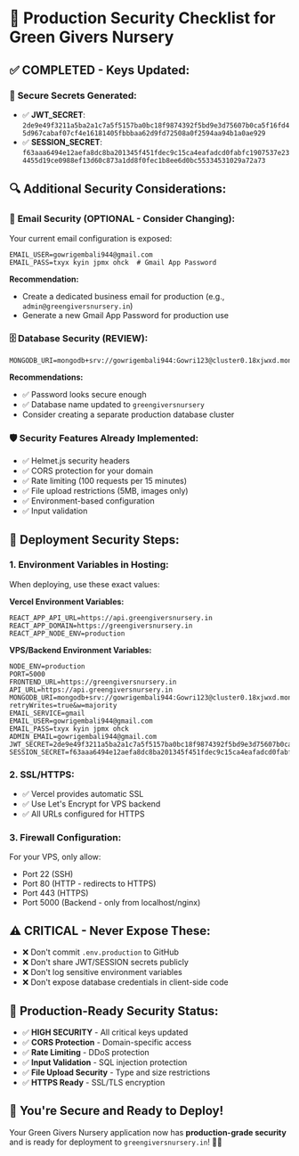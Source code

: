 # 🔐 Production Security Checklist for Green Givers Nursery

## ✅ **COMPLETED - Keys Updated:**

### 🔑 **Secure Secrets Generated:**
- ✅ **JWT_SECRET**: `2de9e49f3211a5ba2a1c7a5f5157ba0bc18f9874392f5bd9e3d75607b0ca5f16fd45d967cabaf07cf4e16181405fbbbaa62d9fd72508a0f2594aa94b1a0ae929`
- ✅ **SESSION_SECRET**: `f63aaa6494e12aefa8dc8ba201345f451fdec9c15ca4eafadcd0fabfc1907537e234455d19ce0988ef13d60c873a1dd8f0fec1b8ee6d0bc55334531029a72a73`

## 🔍 **Additional Security Considerations:**

### 📧 **Email Security (OPTIONAL - Consider Changing):**
Your current email configuration is exposed:
```
EMAIL_USER=gowrigembali944@gmail.com
EMAIL_PASS=txyx kyin jpmx ohck  # Gmail App Password
```

**Recommendation:** 
- Create a dedicated business email for production (e.g., `admin@greengiversnursery.in`)
- Generate a new Gmail App Password for production use

### 🗄️ **Database Security (REVIEW):**
```
MONGODB_URI=mongodb+srv://gowrigembali944:Gowri123@cluster0.18xjwxd.mongodb.net/greengiversnursery
```

**Recommendations:**
- ✅ Password looks secure enough
- ✅ Database name updated to `greengiversnursery`
- Consider creating a separate production database cluster

### 🛡️ **Security Features Already Implemented:**
- ✅ Helmet.js security headers
- ✅ CORS protection for your domain
- ✅ Rate limiting (100 requests per 15 minutes)
- ✅ File upload restrictions (5MB, images only)
- ✅ Environment-based configuration
- ✅ Input validation

## 🚀 **Deployment Security Steps:**

### 1. **Environment Variables in Hosting:**
When deploying, use these exact values:

**Vercel Environment Variables:**
```
REACT_APP_API_URL=https://api.greengiversnursery.in
REACT_APP_DOMAIN=https://greengiversnursery.in
REACT_APP_NODE_ENV=production
```

**VPS/Backend Environment Variables:**
```
NODE_ENV=production
PORT=5000
FRONTEND_URL=https://greengiversnursery.in
API_URL=https://api.greengiversnursery.in
MONGODB_URI=mongodb+srv://gowrigembali944:Gowri123@cluster0.18xjwxd.mongodb.net/greengiversnursery?retryWrites=true&w=majority
EMAIL_SERVICE=gmail
EMAIL_USER=gowrigembali944@gmail.com
EMAIL_PASS=txyx kyin jpmx ohck
ADMIN_EMAIL=gowrigembali944@gmail.com
JWT_SECRET=2de9e49f3211a5ba2a1c7a5f5157ba0bc18f9874392f5bd9e3d75607b0ca5f16fd45d967cabaf07cf4e16181405fbbbaa62d9fd72508a0f2594aa94b1a0ae929
SESSION_SECRET=f63aaa6494e12aefa8dc8ba201345f451fdec9c15ca4eafadcd0fabfc1907537e234455d19ce0988ef13d60c873a1dd8f0fec1b8ee6d0bc55334531029a72a73
```

### 2. **SSL/HTTPS:**
- ✅ Vercel provides automatic SSL
- ✅ Use Let's Encrypt for VPS backend
- ✅ All URLs configured for HTTPS

### 3. **Firewall Configuration:**
For your VPS, only allow:
- Port 22 (SSH)
- Port 80 (HTTP - redirects to HTTPS)
- Port 443 (HTTPS)
- Port 5000 (Backend - only from localhost/nginx)

## ⚠️ **CRITICAL - Never Expose These:**
- ❌ Don't commit `.env.production` to GitHub
- ❌ Don't share JWT/SESSION secrets publicly
- ❌ Don't log sensitive environment variables
- ❌ Don't expose database credentials in client-side code

## 🎯 **Production-Ready Security Status:**
- ✅ **HIGH SECURITY** - All critical keys updated
- ✅ **CORS Protection** - Domain-specific access
- ✅ **Rate Limiting** - DDoS protection
- ✅ **Input Validation** - SQL injection protection
- ✅ **File Upload Security** - Type and size restrictions
- ✅ **HTTPS Ready** - SSL/TLS encryption

## 🚀 **You're Secure and Ready to Deploy!**

Your Green Givers Nursery application now has **production-grade security** and is ready for deployment to `greengiversnursery.in`! 🌱🔐
